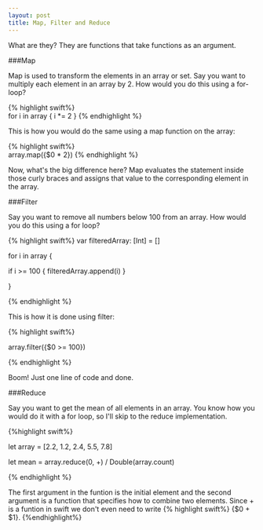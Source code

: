 ```yaml
---
layout: post
title: Map, Filter and Reduce
---
```


What are they? They are functions that take functions as an argument. 

###Map

Map is used to transform the elements in an array or set. Say you want to multiply each element in an array by 2. How would you do this using a for-loop?

{% highlight swift%}  
for i in array  { i *= 2 }
{% endhighlight %}

This is how you would do the same using a map function on the array:

{% highlight swift%}  
array.map({\$0 * 2})
{% endhighlight %}

Now, what's the big difference here? Map evaluates the statement inside those curly braces and assigns that value to the corresponding element in the array.

###Filter

Say you want to remove all numbers below 100 from an array. How would you do this using a for loop?

{% highlight swift%}
var filteredArray: [Int] = []

for i in array {

if i >= 100 { filteredArray.append(i) }

}

{% endhighlight %}

This is how it is done using filter:

{% highlight swift%}  

array.filter({\$0 >= 100})

{% endhighlight %}

Boom! Just one line of code and done.

###Reduce


Say you want to get the mean of all elements in an array. You know how you would do it with a for loop, so I'll skip to the reduce implementation.

{%highlight swift%}

let array = [2.2, 1.2, 2.4, 5.5, 7.8]

let mean = array.reduce(0, +) / Double(array.count)

{% endhighlight %}

The first argument in the funtion is the initial element and the second argument is a function that specifies how to combine two elements. Since + is a funtion in swift we don't even need to write {% highlight swift%}  {\$0 + \$1}. {%endhighlight%}

